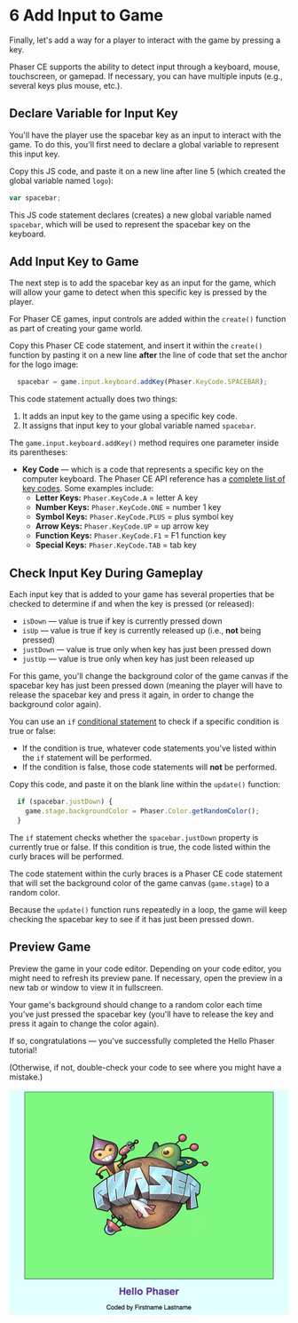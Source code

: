 # 6 Add Input to Game

Finally, let's add a way for a player to interact with the game by pressing a key.

Phaser CE supports the ability to detect input through a keyboard, mouse, touchscreen, or gamepad. If necessary, you can have multiple inputs \(e.g., several keys plus mouse, etc.\).

## Declare Variable for Input Key

You'll have the player use the spacebar key as an input to interact with the game. To do this, you'll first need to declare a global variable to represent this input key.

Copy this JS code, and paste it on a new line after line 5 \(which created the global variable named `logo`\):

```javascript
var spacebar;
```

This JS code statement declares \(creates\) a new global variable named `spacebar`, which will be used to represent the spacebar key on the keyboard.

## Add Input Key to Game

The next step is to add the spacebar key as an input for the game, which will allow your game to detect when this specific key is pressed by the player.

For Phaser CE games, input controls are added within the `create()` function as part of creating your game world.

Copy this Phaser CE code statement, and insert it within the `create()` function by pasting it on a new line **after** the line of code that set the anchor for the logo image:

```javascript
  spacebar = game.input.keyboard.addKey(Phaser.KeyCode.SPACEBAR);
```

This code statement actually does two things:

1. It adds an input key to the game using a specific key code.
2. It assigns that input key to your global variable named `spacebar`.

The `game.input.keyboard.addKey()` method requires one parameter inside its parentheses:

* **Key Code** — which is a code that represents a specific key on the computer keyboard. The Phaser CE API reference has a [complete list of key codes](https://photonstorm.github.io/phaser-ce/Phaser.KeyCode.html). Some examples include:
  * **Letter Keys:**  `Phaser.KeyCode.A` = letter A key
  * **Number Keys:**  `Phaser.KeyCode.ONE` = number 1 key
  * **Symbol Keys:**  `Phaser.KeyCode.PLUS` = plus symbol key
  * **Arrow Keys:**  `Phaser.KeyCode.UP` = up arrow key
  * **Function Keys:**  `Phaser.KeyCode.F1` = F1 function key
  * **Special Keys:**  `Phaser.KeyCode.TAB` = tab key

## Check Input Key During Gameplay

Each input key that is added to your game has several properties that be checked to determine if and when the key is pressed \(or released\):

* `isDown` — value is true if key is currently pressed down
* `isUp` — value is true if key is currently released up \(i.e., **not** being pressed\)
* `justDown` — value is true only when key has just been pressed down
* `justUp` — value is true only when key has just been released up

For this game, you'll change the background color of the game canvas if the spacebar key has just been pressed down \(meaning the player will have to release the spacebar key and press it again, in order to change the background color again\).

You can use an `if` [conditional statement](https://www.w3schools.com/js/js_if_else.asp) to check if a specific condition is true or false:

* If the condition is true, whatever code statements you've listed within the `if` statement will be performed.
* If the condition is false, those code statements will **not** be performed.

Copy this code, and paste it on the blank line within the `update()` function:

```javascript
  if (spacebar.justDown) {
    game.stage.backgroundColor = Phaser.Color.getRandomColor();
  }
```

The `if` statement checks whether the `spacebar.justDown` property is currently true or false. If this condition is true, the code listed within the curly braces will be performed.

The code statement within the curly braces is a Phaser CE code statement that will set the background color of the game canvas \(`game.stage`\) to a random color.

Because the `update()` function runs repeatedly in a loop, the game will keep checking the spacebar key to see if it has just been pressed down.

## Preview Game

Preview the game in your code editor. Depending on your code editor, you might need to refresh its preview pane. If necessary, open the preview in a new tab or window to view it in fullscreen.

Your game's background should change to a random color each time you've just pressed the spacebar key \(you'll have to release the key and press it again to change the color again\).

If so, congratulations — you've successfully completed the Hello Phaser tutorial!

\(Otherwise, if not, double-check your code to see where you might have a mistake.\)

![](../../.gitbook/assets/hello-phaser-final-preview%20%281%29.jpg)

